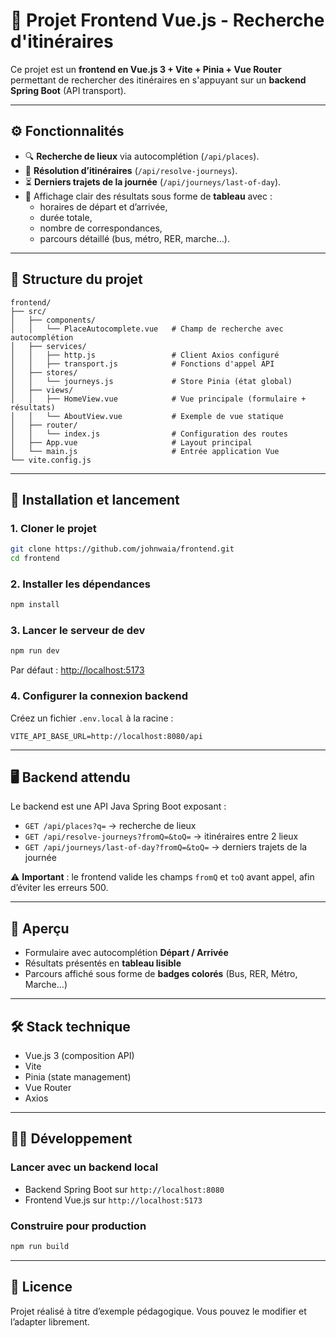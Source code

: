 # 🚆 Projet Frontend Vue.js - Recherche d'itinéraires

Ce projet est un **frontend en Vue.js 3 + Vite + Pinia + Vue Router** permettant de rechercher des itinéraires en s'appuyant sur un **backend Spring Boot** (API transport).

---

## ⚙️ Fonctionnalités

- 🔍 **Recherche de lieux** via autocomplétion (`/api/places`).
- 🚌 **Résolution d’itinéraires** (`/api/resolve-journeys`).
- ⏳ **Derniers trajets de la journée** (`/api/journeys/last-of-day`).
- 🎨 Affichage clair des résultats sous forme de **tableau** avec :
  - horaires de départ et d’arrivée,
  - durée totale,
  - nombre de correspondances,
  - parcours détaillé (bus, métro, RER, marche…).

---

## 📂 Structure du projet

```
frontend/
├── src/
│   ├── components/
│   │   └── PlaceAutocomplete.vue   # Champ de recherche avec autocomplétion
│   ├── services/
│   │   ├── http.js                 # Client Axios configuré
│   │   ├── transport.js            # Fonctions d'appel API
│   ├── stores/
│   │   └── journeys.js             # Store Pinia (état global)
│   ├── views/
│   │   ├── HomeView.vue            # Vue principale (formulaire + résultats)
│   │   └── AboutView.vue           # Exemple de vue statique
│   ├── router/
│   │   └── index.js                # Configuration des routes
│   ├── App.vue                     # Layout principal
│   └── main.js                     # Entrée application Vue
└── vite.config.js
```

---

## 🚀 Installation et lancement

### 1. Cloner le projet
```bash
git clone https://github.com/johnwaia/frontend.git
cd frontend
```

### 2. Installer les dépendances
```bash
npm install
```

### 3. Lancer le serveur de dev
```bash
npm run dev
```

Par défaut : [http://localhost:5173](http://localhost:5173)

### 4. Configurer la connexion backend

Créez un fichier `.env.local` à la racine :

```
VITE_API_BASE_URL=http://localhost:8080/api
```

---

## 🖥️ Backend attendu

Le backend est une API Java Spring Boot exposant :

- `GET /api/places?q=` → recherche de lieux
- `GET /api/resolve-journeys?fromQ=&toQ=` → itinéraires entre 2 lieux
- `GET /api/journeys/last-of-day?fromQ=&toQ=` → derniers trajets de la journée

⚠️ **Important** : le frontend valide les champs `fromQ` et `toQ` avant appel, afin d’éviter les erreurs 500.

---

## 📸 Aperçu

- Formulaire avec autocomplétion **Départ / Arrivée**
- Résultats présentés en **tableau lisible**
- Parcours affiché sous forme de **badges colorés** (Bus, RER, Métro, Marche…)

---

## 🛠️ Stack technique

- Vue.js 3 (composition API)
- Vite
- Pinia (state management)
- Vue Router
- Axios

---

## 👨‍💻 Développement

### Lancer avec un backend local
- Backend Spring Boot sur `http://localhost:8080`
- Frontend Vue.js sur `http://localhost:5173`

### Construire pour production
```bash
npm run build
```

---

## 📜 Licence

Projet réalisé à titre d’exemple pédagogique. Vous pouvez le modifier et l’adapter librement.
